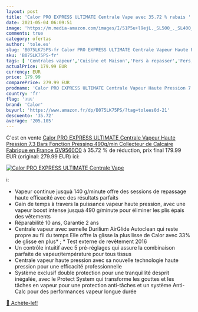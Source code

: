 ```yaml
---
layout: post
title: 'Calor PRO EXPRESS ULTIMATE Centrale Vape avec 35.72 % rabais '
date: 2021-05-04 06:09:51
image: 'https://m.media-amazon.com/images/I/51P5u+l9ejL._SL500_._SL400_.jpg'
comments: true
category: ofertas
author: 'tole.es'
slug: 'B075LK75PS-fr Calor PRO EXPRESS ULTIMATE Centrale Vapeur Haute Pression...'
sku: 'B075LK75PS-fr'
tags: [ 'Centrales vapeur','Cuisine et Maison','Fers à repasser','Fers, centrales vapeur et accessoires','calor', ]
actualPrice: 179.99 EUR
currency: EUR
price: 179.99
comparePrice: 279.99 EUR
prodname: 'Calor PRO EXPRESS ULTIMATE Centrale Vapeur Haute Pression 7.3 Bars Fonction Pressing 490g/min Collecteur de Calcaire Fabrique en France GV9560C0'
country: 'fr'
flag: '🇫🇷'
brand: 'Calor'
buyurl: 'https://www.amazon.fr/dp/B075LK75PS/?tag=tolees0d-21'
descuento: '35.72'
average: '205.105'
---
```


C'est en vente [Calor PRO EXPRESS ULTIMATE Centrale Vapeur Haute Pression 7.3 Bars Fonction Pressing 490g/min Collecteur de Calcaire Fabrique en France GV9560C0](https://www.amazon.fr/dp/B075LK75PS/?tag=tolees0d-21)  à  35.72 % de réduction, prix final  179.99 EUR (original: 279.99 EUR) ici:

[![Calor PRO EXPRESS ULTIMATE Centrale Vape](https://m.media-amazon.com/images/I/51P5u+l9ejL._SL500_._SL400_.jpg)](https://www.amazon.fr/dp/B075LK75PS/?tag=tolees0d-21)

ℹ️:

- Vapeur continue jusquà 140 g/minute offre des sessions de repassage haute efficacité avec des résultats parfaits
- Gain de temps à travers la puissance vapeur haute pression, avec une vapeur boost intense jusquà 490 g/minute pour éliminer les plis épais des vêtements
- Réparabilité 10 ans, Garantie 2 ans
- Centrale vapeur avec semelle Durilium AirGlide Autoclean qui reste propre au fil du temps Elle offre la glisse la plus lisse de Calor avec 33% de glisse en plus* ; * Test externe de revêtement 2016
- Un contrôle intuitif avec 5 pré-réglages qui assure la combinaison parfaite de vapeur/température pour tous tissus
- Centrale vapeur haute pression avec sa nouvelle technologie haute pression pour une efficacité professionnelle
- Système exclusif double protection pour une tranquillité desprit inégalée, avec le Protect System qui transforme les gouttes et les tâches en vapeur pour une protection anti-tâches et un système Anti-Calc pour des performances vapeur longue durée

[🛒 Achète-le!!](https://www.amazon.fr/dp/B075LK75PS/?tag=tolees0d-21)

